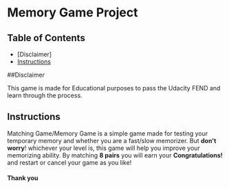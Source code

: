 # Memory Game Project

## Table of Contents

* [Disclaimer]
* [Instructions](#instructions)

##Disclaimer

This game is made for Educational purposes to pass the Udacity FEND and learn through the process.

## Instructions

Matching Game/Memory Game is a simple game made for testing your temporary memory and whether you are a fast/slow
memorizer. But **don't worry**! whichever your level is, this game will help you improve your memorizing ability.
By matching **8 pairs** you will earn your **Congratulations!** and restart or cancel your game as you like!


#### Thank you

